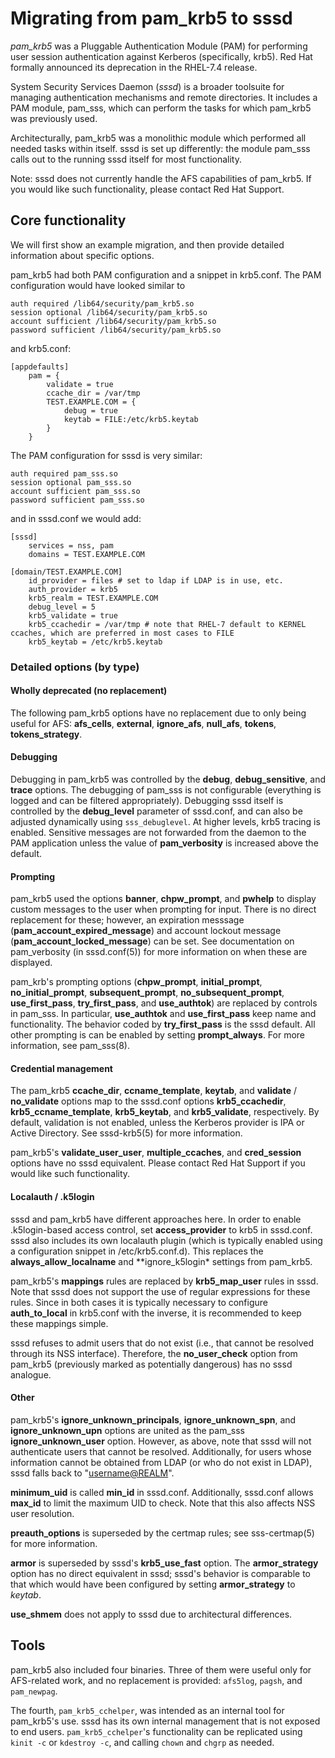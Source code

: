 # Migrating from pam_krb5 to sssd

*pam_krb5* was a Pluggable Authentication Module (PAM) for performing user session authentication against Kerberos (specifically, krb5). Red Hat formally announced its deprecation in the RHEL-7.4 release.

System Security Services Daemon (*sssd*) is a broader toolsuite for managing authentication mechanisms and remote directories. It includes a PAM module, pam_sss, which can perform the tasks for which pam_krb5 was previously used.

Architecturally, pam_krb5 was a monolithic module which performed all needed tasks within itself. sssd is set up differently: the module pam_sss calls out to the running sssd itself for most functionality.

Note: sssd does not currently handle the AFS capabilities of pam_krb5. If you would like such functionality, please contact Red Hat Support.

## Core functionality

We will first show an example migration, and then provide detailed information about specific options.

pam_krb5 had both PAM configuration and a snippet in krb5.conf. The PAM configuration would have looked similar to

    auth required /lib64/security/pam_krb5.so
    session optional /lib64/security/pam_krb5.so
    account sufficient /lib64/security/pam_krb5.so
    password sufficient /lib64/security/pam_krb5.so

and krb5.conf:

    [appdefaults]
        pam = {
            validate = true
            ccache_dir = /var/tmp
            TEST.EXAMPLE.COM = {
                debug = true
                keytab = FILE:/etc/krb5.keytab
            }
        }

The PAM configuration for sssd is very similar:

    auth required pam_sss.so
    session optional pam_sss.so
    account sufficient pam_sss.so
    password sufficient pam_sss.so

and in sssd.conf we would add:

    [sssd]
        services = nss, pam
        domains = TEST.EXAMPLE.COM
    
    [domain/TEST.EXAMPLE.COM]
        id_provider = files # set to ldap if LDAP is in use, etc.
        auth_provider = krb5
        krb5_realm = TEST.EXAMPLE.COM
        debug_level = 5
        krb5_validate = true
        krb5_ccachedir = /var/tmp # note that RHEL-7 default to KERNEL ccaches, which are preferred in most cases to FILE
        krb5_keytab = /etc/krb5.keytab

### Detailed options (by type)

#### Wholly deprecated (no replacement)

The following pam_krb5 options have no replacement due to only being useful for AFS: **afs_cells**, **external**, **ignore_afs**, **null_afs**, **tokens**, **tokens_strategy**.

#### Debugging

Debugging in pam_krb5 was controlled by the **debug**, **debug_sensitive**, and **trace** options. The debugging of pam_sss is not configurable (everything is logged and can be filtered appropriately). Debugging sssd itself is controlled by the **debug_level** parameter of sssd.conf, and can also be adjusted dynamically using `sss_debuglevel`. At higher levels, krb5 tracing is enabled. Sensitive messages are not forwarded from the daemon to the PAM application unless the value of **pam_verbosity** is increased above the default.

#### Prompting

pam_krb5 used the options **banner**, **chpw_prompt**, and **pwhelp** to display custom messages to the user when prompting for input. There is no direct replacement for these; however, an expiration messsage (**pam_account_expired_message**) and account lockout message (**pam_account_locked_message**) can be set. See documentation on pam_verbosity (in sssd.conf(5)) for more information on when these are displayed.

pam_krb's prompting options (**chpw_prompt**, **initial_prompt**, **no_initial_prompt**, **subsequent_prompt**, **no_subsequent_prompt**, **use_first_pass**, **try_first_pass**, and **use_authtok**) are replaced by controls in pam_sss. In particular, **use_authtok** and **use_first_pass** keep name and functionality. The behavior coded by **try_first_pass** is the sssd default. All other prompting is can be enabled by setting **prompt_always**. For more information, see pam_sss(8).

#### Credential management

The pam_krb5 **ccache_dir**, **ccname_template**, **keytab**, and **validate** / **no_validate** options map to the sssd.conf options **krb5_ccachedir**, **krb5_ccname_template**, **krb5_keytab**, and **krb5_validate**, respectively. By default, validation is not enabled, unless the Kerberos provider is IPA or Active Directory. See sssd-krb5(5) for more information.

pam_krb5's **validate_user_user**, **multiple_ccaches**, and **cred_session** options have no sssd equivalent. Please contact Red Hat Support if you would like such functionality.

#### Localauth / .k5login

sssd and pam_krb5 have different approaches here. In order to enable .k5login-based access control, set **access_provider** to krb5 in sssd.conf. sssd also includes its own localauth plugin (which is typically enabled using a configuration snippet in /etc/krb5.conf.d). This replaces the **always_allow_localname** and \*\*ignore_k5login\* settings from pam_krb5.

pam_krb5's **mappings** rules are replaced by **krb5_map_user** rules in sssd. Note that sssd does not support the use of regular expressions for these rules. Since in both cases it is typically necessary to configure **auth_to_local** in krb5.conf with the inverse, it is recommended to keep these mappings simple.

sssd refuses to admit users that do not exist (i.e., that cannot be resolved through its NSS interface). Therefore, the **no_user_check** option from pam_krb5 (previously marked as potentially dangerous) has no sssd analogue.

#### Other

pam_krb5's **ignore_unknown_principals**, **ignore_unknown_spn**, and **ignore_unknown_upn** options are united as the pam_sss **ignore_unknown_user** option. However, as above, note that sssd will not authenticate users that cannot be resolved. Additionally, for users whose information cannot be obtained from LDAP (or who do not exist in LDAP), sssd falls back to "<username@REALM>".

**minimum_uid** is called **min_id** in sssd.conf. Additionally, sssd.conf allows **max_id** to limit the maximum UID to check. Note that this also affects NSS user resolution.

**preauth_options** is superseded by the certmap rules; see sss-certmap(5) for more information.

**armor** is superseded by sssd's **krb5_use_fast** option. The **armor_strategy** option has no direct equivalent in sssd; sssd's behavior is comparable to that which would have been configured by setting **armor_strategy** to *keytab*.

**use_shmem** does not apply to sssd due to architectural differences.

## Tools

pam_krb5 also included four binaries. Three of them were useful only for AFS-related work, and no replacement is provided: `afs5log`, `pagsh`, and `pam_newpag`.

The fourth, `pam_krb5_cchelper`, was intended as an internal tool for pam_krb5's use. sssd has its own internal management that is not exposed to end users. `pam_krb5_cchelper`'s functionality can be replicated using `kinit -c` or `kdestroy -c`, and calling `chown` and `chgrp` as needed.

